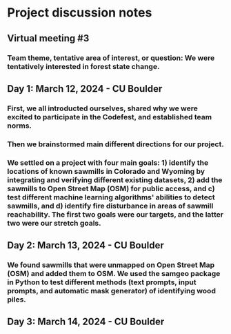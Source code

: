 # Project discussion notes

## Virtual meeting #3

### Team theme, tentative area of interest, or question: We were tentatively interested in forest state change.

## Day 1: March 12, 2024 - CU Boulder

### First, we all introducted ourselves, shared why we were excited to participate in the Codefest, and established team norms. 
### Then we brainstormed main different directions for our project. 
### We settled on a project with four main goals: 1) identify the locations of known sawmills in Colorado and Wyoming by integrating and verifying different existing datasets, 2) add the sawmills to Open Street Map (OSM) for public access, and c) test different machine learning algorithms' abilities to detect sawmills, and d) identify fire disturbance in areas of sawmill reachability. The first two goals were our targets, and the latter two were our stretch goals.

## Day 2: March 13, 2024 - CU Boulder

### We found sawmills that were unmapped on Open Street Map (OSM) and added them to OSM. We used the samgeo package in Python to test different methods (text prompts, input prompts, and automatic mask generator) of identifying wood piles. 

## Day 3: March 14, 2024 - CU Boulder
